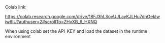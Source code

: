 Colab link:

https://colab.research.google.com/drive/18FJ3hLSoyUJLayKJLHu7dnOekIwiw6lU?authuser=2#scrollTo=ZHvXB_6_HXNQ

When using colab set the API_KEY and load the dataset in the runtime environment

